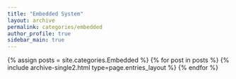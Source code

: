 ```yaml
---
title: "Embedded System"
layout: archive
permalink: categories/embedded
author_profile: true
sidebar_main: true
---
```



{% assign posts = site.categories.Embedded %}
{% for post in posts %} {% include archive-single2.html type=page.entries_layout %} {% endfor %}